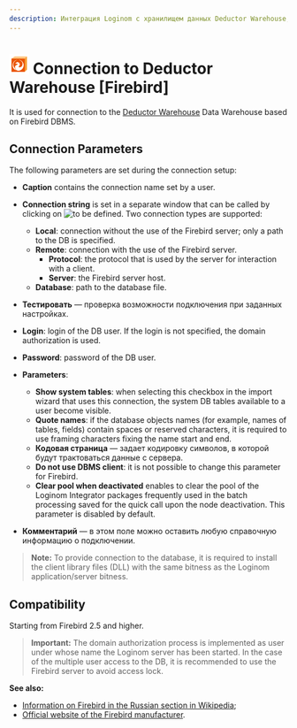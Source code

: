 ```yaml
---
description: Интеграция Loginom с хранилищем данных Deductor Warehouse, основанным на СУБД  Firebird. Параметры подключения. Совместимость.
---
```

# ![wh-firebird](./../../../images/icons/common/data-sources/wh-firebird_default.svg) Connection to Deductor Warehouse [Firebird]

It is used for connection to the [Deductor Warehouse](./../../../data-format/data-warehouse.md) Data Warehouse based on Firebird DBMS.

## Connection Parameters

The following parameters are set during the connection setup:

* **Caption** contains the connection name set by a user.
* **Connection string** is set in a separate window that can be called by clicking on ![to be defined](./../../../images/extjs-theme/form/open-trigger/open-trigger_default.svg). Two connection types are supported:
   * **Local**: connection without the use of the Firebird server; only a path to the DB is specified.
   * **Remote**: connection with the use of the Firebird server.
      * **Protocol**: the protocol that is used by the server for interaction with a client.
      * **Server**: the Firebird server host.
   * **Database**: path to the database file.
* **Тестировать** — проверка возможности подключения при заданных настройках.
* **Login**: login of the DB user. If the login is not specified, the domain authorization is used.
* **Password**: password of the DB user.
* **Parameters**:

   * **Show system tables**: when selecting this checkbox in the import wizard that uses this connection, the system DB tables available to a user become visible.
   * **Quote names**: if the database objects names (for example, names of tables, fields) contain spaces or reserved characters, it is required to use framing characters fixing the name start and end.
   * **Кодовая страница** — задает кодировку символов, в которой будут трактоваться данные с сервера.
   * **Do not use DBMS client**: it is not possible to change this parameter for Firebird.
   * **Clear pool when deactivated** enables to clear the pool of the Loginom Integrator packages frequently used in the batch processing saved for the quick call upon the node deactivation. This parameter is disabled by default.

* **Комментарий** — в этом поле можно оставить любую справочную информацию о подключении.


> **Note:** To provide connection to the database, it is required to install the client library files (DLL) with the same bitness as the Loginom application/server bitness.


## Compatibility

Starting from Firebird 2.5 and higher.


> **Important:** The domain authorization process is implemented as user under whose name the Loginom server has been started. In the case of the multiple user access to the DB, it is recommended to use the Firebird server to avoid access lock.


**See also:**

* [Information on Firebird in the Russian section in Wikipedia](https://ru.wikipedia.org/wiki/Firebird);
* [Official website of the Firebird manufacturer](https://firebirdsql.org/).
